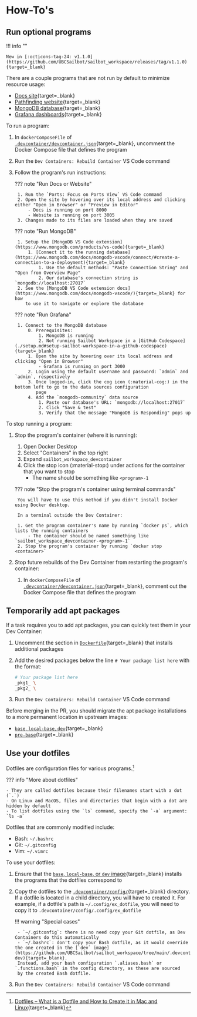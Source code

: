 # How-To's

## Run optional programs

!!! info ""

    New in [:octicons-tag-24: v1.1.0](https://github.com/UBCSailbot/sailbot_workspace/releases/tag/v1.1.0){target=_blank}

There are a couple programs that are not run by default to minimize resource usage:

- [Docs site](https://github.com/UBCSailbot/docs){target=_blank}
- [Pathfinding website](https://github.com/UBCSailbot/website){target=_blank}
- [MongoDB database](https://www.mongodb.com/){target=_blank}
- [Grafana dashboards](https://grafana.com/){target=_blank}

To run a program:

1. In `dockerComposeFile` of [`.devcontainer/devcontainer.json`](https://github.com/UBCSailbot/sailbot_workspace/blob/main/.devcontainer/devcontainer.json){target=_blank},
   uncomment the Docker Compose file that defines the program
2. Run the `Dev Containers: Rebuild Container` VS Code command
3. Follow the program's run instructions:

    ??? note "Run Docs or Website"

        1. Run the `Ports: Focus on Ports View` VS Code command
        2. Open the site by hovering over its local address and clicking either "Open in Browser" or "Preview in Editor"
            - Docs is running on port 8000
            - Website is running on port 3005
        3. Changes made to its files are loaded when they are saved

    ??? note "Run MongoDB"

        1. Setup the [MongoDB VS Code extension](https://www.mongodb.com/products/vs-code){target=_blank}
            1. [Connect it to the running database](https://www.mongodb.com/docs/mongodb-vscode/connect/#create-a-connection-to-a-deployment){target=_blank}
                1. Use the default methods: "Paste Connection String" and "Open from Overview Page"
                2. Our database's connection string is `mongodb://localhost:27017`
        2. See the [MongoDB VS Code extension docs](https://www.mongodb.com/docs/mongodb-vscode/){target=_blank} for how
           to use it to navigate or explore the database

    ??? note "Run Grafana"

        1. Connect to the MongoDB database
            0. Prerequisites:
                1. MongoDB is running
                2. Not running Sailbot Workspace in a [GitHub Codespace](./setup.md#setup-sailbot-workspace-in-a-github-codespace){target=_blank}
            1. Open the site by hovering over its local address and clicking "Open in Browser"
                - Grafana is running on port 3000
            2. Login using the default username and password: `admin` and `admin`, respectively
            3. Once logged-in, click the cog icon (:material-cog:) in the bottom left to go to the data sources configuration
               page
            4. Add the `mongodb-community` data source
                1. Paste our database's URL: `mongodb://localhost:27017`
                2. Click "Save & test"
                3. Verify that the message "MongoDB is Responding" pops up

To stop running a program:

1. Stop the program's container (where it is running):
    1. Open Docker Desktop
    2. Select "Containers" in the top right
    3. Expand `sailbot_workspace_devcontainer`
    4. Click the stop icon (:material-stop:) under actions for the container that you want to stop
        - The name should be something like `<program>-1`

    ??? note "Stop the program's container using terminal commands"

        You will have to use this method if you didn't install Docker using Docker desktop.

        In a terminal outside the Dev Container:

        1. Get the program container's name by running `docker ps`, which lists the running containers
            - The container should be named something like `sailbot_workspace_devcontainer-<program>-1`
        2. Stop the program's container by running `docker stop <container>`

2. Stop future rebuilds of the Dev Container from restarting the program's container:
    1. In `dockerComposeFile` of [`.devcontainer/devcontainer.json`](https://github.com/UBCSailbot/sailbot_workspace/blob/main/.devcontainer/devcontainer.json){target=_blank},
       comment out the Docker Compose file that defines the program

## Temporarily add apt packages

If a task requires you to add apt packages, you can quickly test them in your Dev Container:

1. Uncomment the section in [`Dockerfile`](https://github.com/UBCSailbot/sailbot_workspace/blob/main/.devcontainer/Dockerfile){target=_blank}
   that installs additional packages
2. Add the desired packages below the line `# Your package list here` with the format:

    ```sh
    # Your package list here
    _pkg1_ \
    _pkg2_ \
    ```

3. Run the `Dev Containers: Rebuild Container` VS Code command

Before merging in the PR, you should migrate the apt package installations to a more permanent location in upstream images:

- [`base`, `local-base`, `dev`](https://github.com/UBCSailbot/sailbot_workspace/tree/main/.devcontainer/base-dev){target=_blank}
- [`pre-base`](https://github.com/UBCSailbot/sailbot_workspace/tree/main/.devcontainer/pre-base){target=_blank}

## Use your dotfiles

Dotfiles are configuration files for various programs.[^1]

??? info "More about dotfiles"

    - They are called dotfiles because their filenames start with a dot (`.`)
    - On Linux and MacOS, files and directories that begin with a dot are hidden by default
    - To list dotfiles using the `ls` command, specify the `-a` argument: `ls -a`

Dotfiles that are commonly modified include:

- Bash: `~/.bashrc`
- Git: `~/.gitconfig`
- Vim: `~/.vimrc`

To use your dotfiles:

1. Ensure that the [`base`, `local-base`, or `dev` image](https://github.com/UBCSailbot/sailbot_workspace/tree/main/.devcontainer/base-dev){target=_blank}
   installs the programs that the dotfiles correspond to
2. Copy the dotfiles to the [`.devcontainer/config/`](https://github.com/UBCSailbot/sailbot_workspace/tree/main/.devcontainer/config){target=_blank}
   directory. If a dotfile is located in a child directory, you will have to created it.
   For example, if a dotfile's path is `~/.config/ex_dotfile`, you will need to copy it to `.devcontainer/config/.config/ex_dotfile`

    !!! warning "Special cases"

        - `~/.gitconfig`: there is no need copy your Git dotfile, as Dev Containers do this automatically
        - `~/.bashrc`: don't copy your Bash dotfile, as it would override the one created in the [`dev` image](https://github.com/UBCSailbot/sailbot_workspace/tree/main/.devcontainer/base-dev){target=_blank}.
        Instead, add your bash configuration `.aliases.bash` or `.functions.bash` in the config directory, as these are sourced
        by the created Bash dotfile.

3. Run the `Dev Containers: Rebuild Container` VS Code command

[^1]: [Dotfiles – What is a Dotfile and How to Create it in Mac and Linux](https://www.freecodecamp.org/news/dotfiles-what-is-a-dot-file-and-how-to-create-it-in-mac-and-linux/){target=_blank}
